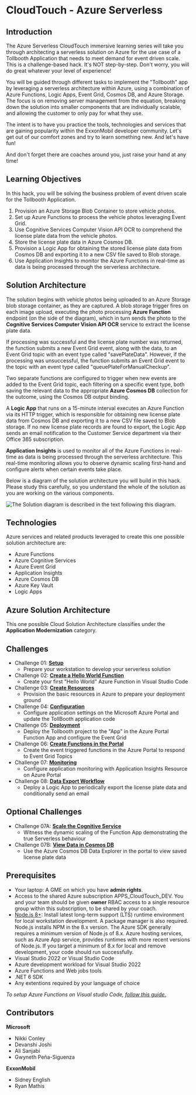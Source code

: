 # CloudTouch - Azure Serverless

## Introduction
The Azure Serverless CloudTouch immersive learning series will take you through architecting a serverless solution on Azure for the use case of a Tollbooth Application that needs to meet demand for event driven scale. This is a challenge-based hack. It's NOT step-by-step. Don't worry, you will do great whatever your level of experience! 

You will be guided through different tasks to implement the "Tollbooth" app by leveraging a serverless architecture within Azure, using a combination of Azure Functions, Logic Apps, Event Grid, Cosmos DB, and Azure Storage. The focus is on removing server management from the equation, breaking down the solution into smaller components that are individually scalable, and allowing the customer to only pay for what they use.  

The intent is to have you practice the tools, technologies and services that are gaining popularity within the ExxonMobil developer community. Let's get out of our comfort zones and try to learn something new. And let's have fun!

And don't forget there are coaches around you, just raise your hand at any time!

## Learning Objectives
In this hack, you will be solving the business problem of event driven scale for the Tollbooth Application.

1. Provision an Azure Storage Blob Container to store vehicle photos.
2. Set up Azure Functions to process the vehicle photos leveraging Event Grid.
3. Use Cognitive Services Computer Vision API OCR to comprehend the license plate data from the vehicle photos.
4. Store the license plate data in Azure Cosmos DB.
5. Provision a Logic App for obtaining the stored license plate data from Cosmos DB and exporting it to a new CSV file saved to Blob storage.
6. Use Application Insights to monitor the Azure Functions in real-time as data is being processed through the serverless architecture.

## Solution Architecture
The solution begins with vehicle photos being uploaded to an Azure Storage blob storage container, as they are captured. A blob storage trigger fires on each image upload, executing the photo processing **Azure Function** endpoint (on the side of the diagram), which in turn sends the photo to the **Cognitive Services Computer Vision API OCR** service to extract the license plate data. 

If processing was successful and the license plate number was returned, the function submits a new Event Grid event, along with the data, to an Event Grid topic with an event type called &quot;savePlateData&quot;. However, if the processing was unsuccessful, the function submits an Event Grid event to the topic with an event type called &quot;queuePlateForManualCheckup&quot;. 

Two separate functions are configured to trigger when new events are added to the Event Grid topic, each filtering on a specific event type, both saving the relevant data to the appropriate **Azure Cosmos DB** collection for the outcome, using the Cosmos DB output binding. 

A **Logic App** that runs on a 15-minute interval executes an Azure Function via its HTTP trigger, which is responsible for obtaining new license plate data from Cosmos DB and exporting it to a new CSV file saved to Blob storage. If no new license plate records are found to export, the Logic App sends an email notification to the Customer Service department via their Office 365 subscription. 

**Application Insights** is used to monitor all of the Azure Functions in real-time as data is being processed through the serverless architecture. This real-time monitoring allows you to observe dynamic scaling first-hand and configure alerts when certain events take place.

Below is a diagram of the solution architecture you will build in this hack. Please study this carefully, so you understand the whole of the solution as you are working on the various components.

![The Solution diagram is described in the text following this diagram.](images/preferred-solution.png 'Solution diagram')


## Technologies
Azure services and related products leveraged to create this one possible solution architecture are:
*	Azure Functions
*	Azure Cognitive Services
*	Azure Event Grid
*	Application Insights
*	Azure Cosmos DB
*	Azure Key Vault
*	Logic Apps

## Azure Solution Architecture
This one possible Cloud Solution Architecture classifies under the **Application Modernization** category.

## Challenges
- Challenge 01: **[Setup](Student/Challenge-01.md)**
	 - Prepare your workstation to develop your serverless solution
- Challenge 02: **[Create a Hello World Function](Student/Challenge-02.md)**
	 - Create your first "Hello World" Azure Function in Visual Studio Code
- Challenge 03: **[Create Resources](Student/Challenge-03.md)**
	 - Provision the basic resources in Azure to prepare your deployment ground
- Challenge 04: **[Configuration](Student/Challenge-04.md)**
	 - Configure application settings on the Microsoft Azure Portal and update the TollBooth application code
- Challenge 05: **[Deployment](Student/Challenge-05.md)**
	 - Deploy the Tollbooth project to the "App" in the Azure Portal Function App and configure the Event Grid
- Challenge 06: **[Create Functions in the Portal](Student/Challenge-06.md)**
	 - Create the event triggered functions in the Azure Portal to respond to Event Grid Topics
- Challenge 07: **[Monitoring](Student/Challenge-07.md)**
	 - Configure application monitoring with Application Insights Resource on Azure Portal
- Challenge 08: **[Data Export Workflow](Student/Challenge-08.md)**
	 - Deploy a Logic App to periodically export the license plate data and conditionally send an email

## Optional Challenges
- Challenge 07A: **[Scale the Cognitive Service](Student/Challenge-07A.md)**
	 - Witness the dynamic scaling of the Function App demonstrating the true Serverless behaviour
- Challenge 07B: **[View Data in Cosmos DB](Student/Challenge-07B.md)**
	 - Use the Azure Cosmos DB Data Explorer in the portal to view saved license plate data

## Prerequisites
- Your laptop: A GME on which you have **admin rights**.
- Access to the shared Azure subscription APPS_CloudTouch_DEV. You and your team should be given **owner** RBAC access to a single resource group within this subscription, to be shared by your coach.
- [Node.js 8+](https://www.npmjs.com/): Install latest long-term support (LTS) runtime environment for local workstation development. A package manager is also required. Node.js installs NPM in the 8.x version. The Azure SDK generally requires a minimum version of Node.js of 8.x. Azure hosting services, such as Azure App service, provides runtimes with more recent versions of Node.js. If you target a minimum of 8.x for local and remove development, your code should run successfully.
- Visual Studio 2022 or Visual Studio Code
- Azure development workload for Visual Studio 2022
- Azure Functions and Web jobs tools
- .NET 6 SDK
- Any extentions required by your language of choice

*To setup Azure Functions on Visual studio Code, [follow this guide.](https://docs.microsoft.com/en-us/azure/azure-functions/functions-develop-vs-code?tabs=csharp)*

## Contributors
**Microsoft**
- Nikki Conley
- Devanshi Joshi
- Ali Sanjabi
- Gwyneth Peña-Siguenza

**ExxonMobil**
- Sidney English
- Ryan Mathis
